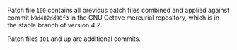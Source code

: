 Patch file `100` contains all previous patch files combined and applied against commit `b9d482dd90f3` in the GNU Octave mercurial repository, which is in the stable branch of version *4.2*.

Patch files `101` and up are additional commits.
